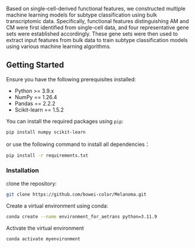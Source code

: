 Based on single-cell-derived functional features, we constructed multiple machine learning models
for subtype classification using bulk transcriptomic data. Specifically, functional features 
distinguishing AM and CM were first identified from single-cell data, and four representative gene
sets were established accordingly. These gene sets were then used to extract input features from 
bulk data to train subtype classification models using various machine learning algorithms.

## Getting Started

Ensure you have the following prerequisites installed:
- Python >= 3.9.x
- NumPy == 1.26.4
- Pandas == 2.2.2
- Scikit-learn == 1.5.2

You can install the required packages using `pip`:

```bash
pip install numpy scikit-learn
```

or use the following command to install all dependencies：

```bash
pip install -r requirements.txt
```

### Installation

clone the repository:

```bash
git clone https://github.com/bowei-color/Melanoma.git
```

Create a virtual environment using conda:

```bash
conda create --name environment_for_aetrans python=3.11.9
```

Activate the virtual environment

```bash
conda activate myenvironment
```

